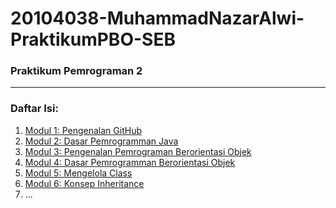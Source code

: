 # 20104038-MuhammadNazarAlwi-PraktikumPBO-SEB

### Praktikum Pemrograman 2

<hr>

### Daftar Isi:
1. [Modul 1: Pengenalan GitHub](https://github.com/muhammadnazaralwi/20104038-MuhammadNazarAlwi-PraktikumPBO-SEB/tree/modul1)
2. [Modul 2: Dasar Pemrogramman Java](https://github.com/muhammadnazaralwi/20104038-MuhammadNazarAlwi-PraktikumPBO-SEB/tree/modul2)
3. [Modul 3: Pengenalan Pemrograman Berorientasi Objek](https://github.com/muhammadnazaralwi/20104038-MuhammadNazarAlwi-PraktikumPBO-SEB/tree/modul3)
4. [Modul 4: Dasar Pemrogramman Berorientasi Objek](https://github.com/muhammadnazaralwi/20104038-MuhammadNazarAlwi-PraktikumPBO-SEB/tree/modul4)
5. [Modul 5: Mengelola Class](https://github.com/muhammadnazaralwi/20104038-MuhammadNazarAlwi-PraktikumPBO-SEB/tree/modul5)
6. [Modul 6: Konsep Inheritance](https://github.com/muhammadnazaralwi/20104038-MuhammadNazarAlwi-PraktikumPBO-SEB/tree/modul6)
7. ...
